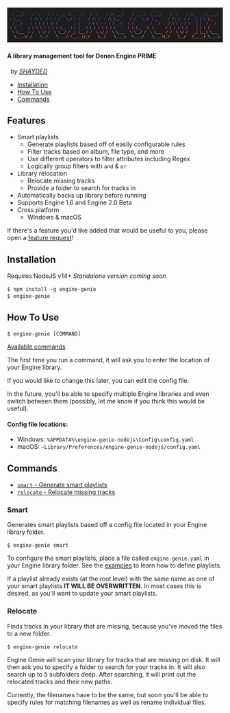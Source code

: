 ![Engine Genie](img/engine-genie.png)

#### A library management tool for Denon Engine PRIME

&nbsp;&nbsp;_by [SHAYDED](http://shayded.com)_

- [Installation](#installation)
- [How To Use](#how-to-use)
- [Commands](#commands)

## Features

- Smart playlists
  - Generate playlists based off of easily configurable rules
  - Filter tracks based on album, file type, and more
  - Use different operators to filter attributes including Regex
  - Logically group filters with `and` & `or`
- Library relocation
  - Relocate missing tracks
  - Provide a folder to search for tracks in
- Automatically backs up library before running
- Supports Engine 1.6 and Engine 2.0 Beta
- Cross platform
  - Windows & macOS

If there's a feature you'd like added that would be useful to you, please open a [feature request](https://github.com/rshea0/engine-genie/issues/new/choose)!

## Installation

Requires NodeJS v14+
_Standalone version coming soon_

```
$ npm install -g engine-genie
$ engine-genie
```

## How To Use

```
$ engine-genie [COMMAND]
```

[Available commands](#commands)

The first time you run a command, it will ask you to enter the location of your Engine library.

If you would like to change this later, you can edit the config file.

In the future, you'll be able to specify multiple Engine libraries and even switch between them (possibly, let me know if you think this would be useful).

#### Config file locations:

- Windows: `%APPDATA%\engine-genie-nodejs\Config\config.yaml`
- macOS: `~Library/Preferences/engine-genie-nodejs/config.yaml`

## Commands

- [`smart` - Generate smart playlists](#smart)
- [`relocate` - Relocate missing tracks](#relocate)

### Smart

Generates smart playlists based off a config file located in your Engine library folder.

```
$ engine-genie smart
```

To configure the smart playlists, place a file called `engine-genie.yaml` in your Engine library folder. See the [examples](examples/engine-genie.example.yaml) to learn how to define playlists.

If a playlist already exists (at the root level) with the same name as one of your smart playlists **IT WILL BE OVERWRITTEN**. In most cases this is desired, as you'll want to update your smart playlists.

### Relocate

Finds tracks in your library that are missing, because you've moved the files to a new folder.

```
$ engine-genie relocate
```

Engine Genie will scan your library for tracks that are missing on disk. It will then ask you to specify a folder to search for your tracks in. It will also search up to 5 subfolders deep. After searching, it will print out the relocated tracks and their new paths.

Currently, the filenames have to be the same, but soon you'll be able to specify rules for matching filenames as well as rename individual files.
